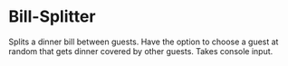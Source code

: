 # Bill-Splitter

Splits a dinner bill between guests. Have the option to choose a guest at random that gets dinner covered by other guests. Takes console input.
